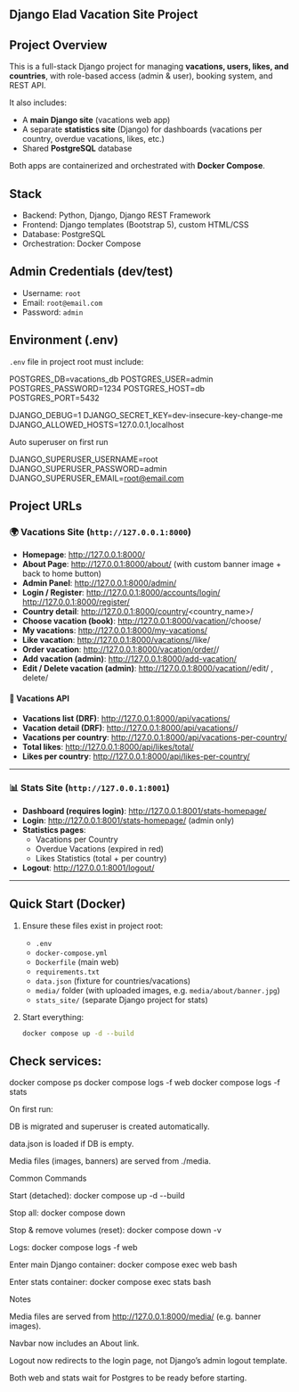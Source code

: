 Django Elad Vacation Site Project
---------------------------------

Project Overview
----------------
This is a full-stack Django project for managing **vacations, users, likes, and countries**, with role-based access (admin & user), booking system, and REST API.  

It also includes:
- A **main Django site** (vacations web app)  
- A separate **statistics site** (Django) for dashboards (vacations per country, overdue vacations, likes, etc.)  
- Shared **PostgreSQL** database  

Both apps are containerized and orchestrated with **Docker Compose**.

Stack
-----
- Backend: Python, Django, Django REST Framework
- Frontend: Django templates (Bootstrap 5), custom HTML/CSS
- Database: PostgreSQL
- Orchestration: Docker Compose

Admin Credentials (dev/test)
----------------------------
- Username: `root`  
- Email:    `root@email.com`  
- Password: `admin`  

Environment (.env)
------------------
`.env` file in project root must include:


POSTGRES_DB=vacations_db
POSTGRES_USER=admin
POSTGRES_PASSWORD=1234
POSTGRES_HOST=db
POSTGRES_PORT=5432

DJANGO_DEBUG=1
DJANGO_SECRET_KEY=dev-insecure-key-change-me
DJANGO_ALLOWED_HOSTS=127.0.0.1,localhost

Auto superuser on first run

DJANGO_SUPERUSER_USERNAME=root
DJANGO_SUPERUSER_PASSWORD=admin
DJANGO_SUPERUSER_EMAIL=root@email.com


Project URLs
------------
### 🌍 Vacations Site (`http://127.0.0.1:8000`)
- **Homepage**:                  http://127.0.0.1:8000/
- **About Page**:                http://127.0.0.1:8000/about/  (with custom banner image + back to home button)
- **Admin Panel**:               http://127.0.0.1:8000/admin/
- **Login / Register**:          http://127.0.0.1:8000/accounts/login/  
                                 http://127.0.0.1:8000/register/
- **Country detail**:            http://127.0.0.1:8000/country/<country_name>/
- **Choose vacation (book)**:    http://127.0.0.1:8000/vacation/<id>/choose/
- **My vacations**:              http://127.0.0.1:8000/my-vacations/
- **Like vacation**:             http://127.0.0.1:8000/vacations/<id>/like/
- **Order vacation**:            http://127.0.0.1:8000/vacation/order/<id>/
- **Add vacation (admin)**:      http://127.0.0.1:8000/add-vacation/
- **Edit / Delete vacation (admin)**: http://127.0.0.1:8000/vacation/<id>/edit/ , delete/

#### 📡 Vacations API
- **Vacations list (DRF)**:       http://127.0.0.1:8000/api/vacations/
- **Vacation detail (DRF)**:      http://127.0.0.1:8000/api/vacations/<id>/
- **Vacations per country**:      http://127.0.0.1:8000/api/vacations-per-country/
- **Total likes**:                http://127.0.0.1:8000/api/likes/total/
- **Likes per country**:          http://127.0.0.1:8000/api/likes-per-country/

---

### 📊 Stats Site (`http://127.0.0.1:8001`)
- **Dashboard (requires login)**: http://127.0.0.1:8001/stats-homepage/
- **Login**:                      http://127.0.0.1:8001/stats-homepage/ (admin only)
- **Statistics pages**:
  - Vacations per Country  
  - Overdue Vacations (expired in red)  
  - Likes Statistics (total + per country)  
- **Logout**:                     http://127.0.0.1:8001/logout/  

---

Quick Start (Docker)
--------------------
1. Ensure these files exist in project root:
   - `.env`
   - `docker-compose.yml`
   - `Dockerfile` (main web)
   - `requirements.txt`
   - `data.json` (fixture for countries/vacations)
   - `media/` folder (with uploaded images, e.g. `media/about/banner.jpg`)
   - `stats_site/` (separate Django project for stats)

2. Start everything:
   ```sh
   docker compose up -d --build

Check services:
---------------
docker compose ps
docker compose logs -f web
docker compose logs -f stats

On first run:

DB is migrated and superuser is created automatically.

data.json is loaded if DB is empty.

Media files (images, banners) are served from ./media.

Common Commands

Start (detached): docker compose up -d --build

Stop all: docker compose down

Stop & remove volumes (reset): docker compose down -v

Logs: docker compose logs -f web

Enter main Django container: docker compose exec web bash

Enter stats container: docker compose exec stats bash

Notes

Media files are served from http://127.0.0.1:8000/media/ (e.g. banner images).

Navbar now includes an About link.

Logout now redirects to the login page, not Django’s admin logout template.

Both web and stats wait for Postgres to be ready before starting.
